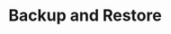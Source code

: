 Backup and Restore
==================

<!-- Offline dumps -->

<!-- Hot backups  -->

<!-- Cluster -->
